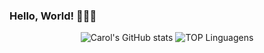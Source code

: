 ### Hello, World! 👩🏻‍💻

<div align="center">

![Carol's GitHub stats](https://github-readme-stats.vercel.app/api?username=CarolinaSFreitas&layout=compact&theme=dark)
![TOP Linguagens](https://github-readme-stats.vercel.app/api/top-langs/?username=CarolinaSFreitas&layout=compact&theme=dark)

</div>


<!--
**CarolinaSFreitas/CarolinaSFreitas** is a ✨ _special_ ✨ repository because its `README.md` (this file) appears on your GitHub profile.

Here are some ideas to get you started:

- 🔭 I’m currently working on ...
- 🌱 I’m currently learning ...
- 👯 I’m looking to collaborate on ...
- 🤔 I’m looking for help with ...
- 💬 Ask me about ...
- 📫 How to reach me: ...
- 😄 Pronouns: ...
- ⚡ Fun fact: ...
-->
